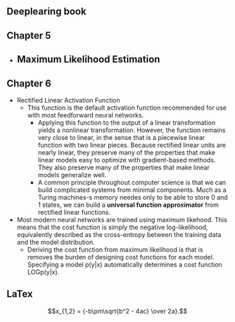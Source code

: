 ## Deeplearing book 

## Chapter 5

  * Maximum Likelihood Estimation
    - 

## Chapter 6
  * Rectified Linear Activation Function
    - This function is the default activation function recommended for use with most feedforward neural networks. 
      * Applying this function to the output of a linear transformation yields a nonlinear transformation. However, 
        the function remains very close to linear, in the sense that is a piecewise linear function with two linear
        pieces. Because rectified linear units are nearly linear, they preserve many of the properties that make 
        linear models easy to optimize with gradient-based methods. They also preserve many of the properties that
        make linear models generalize well. 
      * A common principle throughout computer science is that we can build complicated systems from minimal components.
        Much as a Turing machines-s memory needes only to be able to store 0 and 1 states, we can build a __universal function 
        approximator__ from rectified linear functions.
  * Most modern neural networks are trained using maximum likehood. This means that the cost function is simply the negative
    log-likelihood, equivalently described as the cross-entropy between the training data and the model distribution. 
    - Deriving the cost function from maximum likelihood is that is removes the burden of designing cost functions for each model.
      Specifying a model p(y|x) automatically determines a cost function LOGp(y|x).

 ## LaTex
 $$x_{1,2} = {-b\pm\sqrt{b^2 - 4ac} \over 2a}.$$
